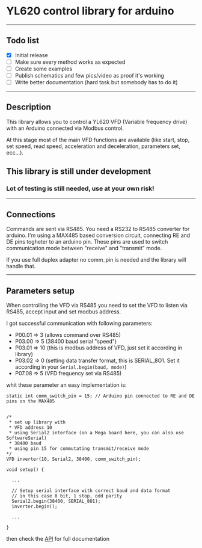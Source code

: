 # YL620 control library for arduino
___

## Todo list

- [x] Initial release
- [ ] Make sure every method works as expected
- [ ] Create some examples
- [ ] Publish schematics and few pics/video as proof it's working
- [ ] Write better documentation (hard task but somebody has to do it)

---

## Description

This library allows you to control a YL620 VFD (Variable frequency drive) with an Arduino connected via Modbus control.

At this stage most of the main VFD functions are available (like start, stop, set speed, read speed, acceleration and deceleration, parameters set, ecc...).

## This library is still under development
### Lot of testing is still needed, use at your own risk!


___


## Connections
Commands are sent via RS485. You need a RS232 to RS485 converter for arduino.
I'm using a MAX485 based conversion circuit, connecting RE and DE pins togheter to an arduino pin. These pins are used to switch communication mode between "receive" and "transmit" mode.

If you use full duplex adapter no comm_pin is needed and the library will handle that.

___

## Parameters setup
When controlling the VFD via RS485 you need to set the VFD to listen via RS485, accept input and set modbus address.

I got successful communication with following parameters:
- P00.01 => 3 (allows command over RS485)
- P03.00 => 5 (38400 baud serial "speed")
- P03.01 => 10 (this is modbus address of VFD, just set it according in library)
- P03.02 => 0 (setting data transfer format, this is SERIAL_8O1. Set it according in your `Serial.begin(baud, mode)`)
- P07.08 => 5 (VFD frequency set via RS485)

whit these parameter an easy implementation is:
```
static int comm_switch_pin = 15; // Arduino pin connected to RE and DE pins on the MAX485


/*
 * set up library with
 * VFD address 10
 * using Serial2 interface (on a Mega board here, you can also use SoftwareSerial)
 * 38400 baud
 * using pin 15 for commutating transmit/receive mode
*/
VFD inverter(10, Serial2, 38400, comm_switch_pin);

void setup() {

  ...
  
  // Setup serial interface with correct baud and data format
  // in this case 8 bit, 1 stop, odd parity
  Serial2.begin(38400, SERIAL_8O1);
  inverter.begin();
  
  ...
  
}
```

then check the [API](https://github.com/eNnvi/YL620-Arduino/doc/api.md) for full documentation